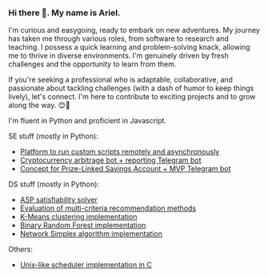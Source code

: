### Hi there 👋. My name is Ariel.

I'm curious and easygoing, ready to embark on new adventures. My journey has taken me through various roles, from software to research and teaching. I possess a quick learning and problem-solving knack, allowing me to thrive in diverse environments. I'm genuinely driven by fresh challenges and the opportunity to learn from them.

If you're seeking a professional who is adaptable, collaborative, and passionate about tackling challenges (with a dash of humor to keep things lively), let's connect. I'm here to contribute to exciting projects and to grow along the way. 😊🚀

I'm fluent in Python and proficient in Javascript.

SE stuff (mostly in Python):
- [Platform to run custom scripts remotely and asynchronously](https://github.com/ram-brands)
- [Cryptocurrency arbitrage bot + reporting Telegram bot](https://github.com/perficere)
- [Concept for Prize-Linked Savings Account + MVP Telegram bot](https://github.com/conyappa)

DS stuff (mostly in Python):
- [ASP satisfiability solver](https://github.com/ariel-m-s/pou-connnect-solver)
- [Evaluation of multi-criteria recommendation methods](https://github.com/ariel-m-s/multi-criteria-recommendation)
- [K-Means clustering implementation](https://github.com/ariel-m-s/k-means)
- [Binary Random Forest implementation](https://github.com/ariel-m-s/random-forest)
- [Network Simplex algorithm implementation](https://github.com/ariel-m-s/network-simplex)

Others:
- [Unix-like scheduler implementation in C](https://github.com/ariel-m-s/basic-scheduler)
